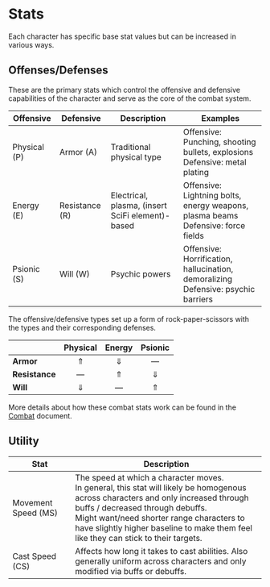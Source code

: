# Stats
Each character has specific base stat values but can be increased in various ways.

## Offenses/Defenses
These are the primary stats which control the offensive and defensive capabilities of the character and serve as the core of the combat system.

| Offensive | Defensive | Description | Examples |
|-----------|-----------|-------------|----------|
| Physical (P) | Armor (A) | Traditional physical type | Offensive: Punching, shooting bullets, explosions <br>Defensive: metal plating |
| Energy (E) | Resistance (R) | Electrical, plasma, (insert SciFi element)-based | Offensive: Lightning bolts, energy weapons, plasma beams <br>Defensive: force fields |
| Psionic (S) | Will (W) | Psychic powers | Offensive: Horrification, hallucination, demoralizing <br>Defensive: psychic barriers |


The offensive/defensive types set up a form of rock-paper-scissors with the types and their corresponding defenses.

|                | Physical | Energy | Psionic |
|----------------|:--------:|:------:|:-------:|
| **Armor**      | ⇑        | ⇓      | —       |
| **Resistance** | —        | ⇑      | ⇓       |
| **Will**       | ⇓        | —      | ⇑       |

More details about how these combat stats work can be found in the [Combat](./combat.md) document.


## Utility

| Stat | Description |
|------|-------------|
| Movement Speed (MS) | The speed at which a character moves. <br>In general, this stat will likely be homogenous across characters and only increased through buffs / decreased through debuffs.<br>Might want/need shorter range characters to have slightly higher baseline to make them feel like they can stick to their targets. |
| Cast Speed (CS) | Affects how long it takes to cast abilities. Also generally uniform across characters and only modified via buffs or debuffs. |
